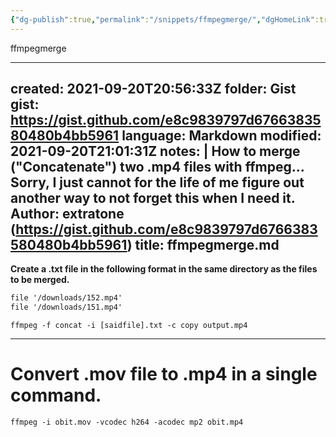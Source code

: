 ```yaml
---
{"dg-publish":true,"permalink":"/snippets/ffmpegmerge/","dgHomeLink":true,"dgPassFrontmatter":false}
---
```


ffmpegmerge

---
created: 2021-09-20T20:56:33Z
folder: Gist
gist: https://gist.github.com/e8c9839797d6766383580480b4bb5961
language: Markdown
modified: 2021-09-20T21:01:31Z
notes: |
    How to merge ("Concatenate") two .mp4 files with ffmpeg... Sorry, I just cannot for the life of me figure out another way to not forget this when I need it.
    Author: extratone (https://gist.github.com/e8c9839797d6766383580480b4bb5961)
title: ffmpegmerge.md
---

**Create a .txt file in the following format in the same directory as the files to be merged.**

```txt
file '/downloads/152.mp4'
file '/downloads/151.mp4'
```
`ffmpeg -f concat -i [saidfile].txt -c copy output.mp4`

***
# Convert .mov file to .mp4 in a single command.
`ffmpeg -i obit.mov -vcodec h264 -acodec mp2 obit.mp4`